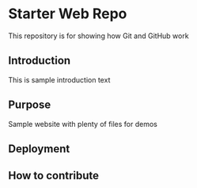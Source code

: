 # Starter Web Repo

This repository is for showing how Git and GitHub work
## Introduction
 This is sample introduction text 
## Purpose

Sample website with plenty of files for demos

## Deployment

## How to contribute
